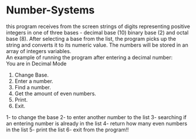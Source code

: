 # Number-Systems
this program receives from the screen strings of digits representing positive integers in one of three bases - decimal base (10) binary base (2) and octal base (8). After selecting a base from the list, the program picks up the string and converts it to its numeric value. The numbers will be stored in an array of integers variables.<br />
An example of running the program after entering a decimal number: <br />
You are in Decimal Mode<br />
1. Change Base.<br />
2. Enter a number.<br />
3. Find a number.<br />
4. Get the amount of even numbers. <br />
5. Print.<br />
6. Exit.<br />

1- to change the base 2- to enter another number to the list 3- searching if an entering number is already in the list 4- return how many even numbers in the list 5- print the list 6- exit from the program!! 
